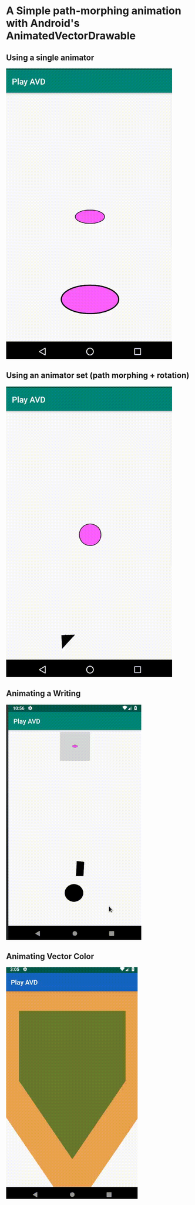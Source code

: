 # A Simple path-morphing animation with Android's AnimatedVectorDrawable
## Using a single animator

![Demo AVD Animation](img/avd.gif)


## Using an animator set (path morphing + rotation)

![Demo of AVD with animator set](img/avd2.gif)


## Animating a Writing 
![Text AVD Animation](img/play_avd_writing.gif)


## Animating Vector Color
![Animating color](img/color_animation.gif)
